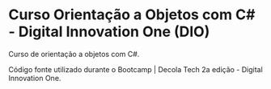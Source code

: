 # Curso Orientação a Objetos com C# - Digital Innovation One (DIO)
Curso de orientação a objetos com C#.

Código fonte utilizado durante o Bootcamp | Decola Tech 2a edição - Digital Innovation One.
